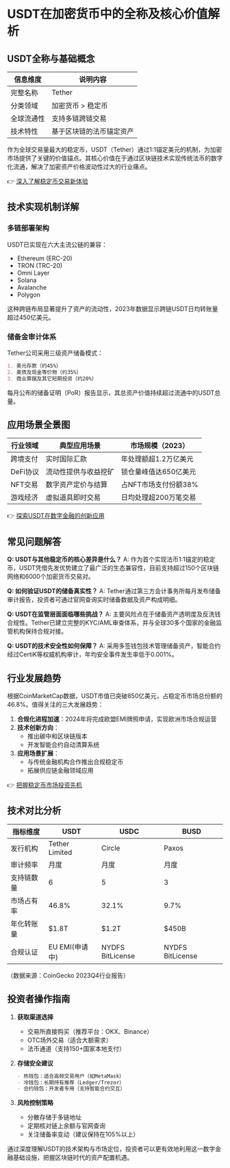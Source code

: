 # USDT在加密货币中的全称及核心价值解析

## USDT全称与基础概念

| 信息维度       | 说明内容               |
|----------------|------------------------|
| 完整名称       | Tether                 |
| 分类领域       | 加密货币 > 稳定币      |
| 全球流通性     | 支持多链跨链交易       |
| 技术特性       | 基于区块链的法币锚定资产 |

作为全球交易量最大的稳定币，USDT（Tether）通过1:1锚定美元的机制，为加密市场提供了关键的价值锚点。其核心价值在于通过区块链技术实现传统法币的数字化流通，解决了加密资产价格波动性过大的行业痛点。

👉 [深入了解稳定币交易新体验](https://bit.ly/okx_welcome)

## 技术实现机制详解

### 多链部署架构
USDT已实现在六大主流公链的兼容：
- Ethereum (ERC-20)
- TRON (TRC-20)
- Omni Layer
- Solana
- Avalanche
- Polygon

这种跨链布局显著提升了资产的流动性，2023年数据显示跨链USDT日均转账量超过450亿美元。

### 储备金审计体系
Tether公司采用三级资产储备模式：
```markdown
1. 美元存款（约45%）
2. 美债及现金等价物（约35%）
3. 商业票据及其它短期投资（约20%）
```
每月公布的储备证明（PoR）报告显示，其总资产价值持续超过流通中的USDT总量。

## 应用场景全景图

| 行业领域       | 典型应用场景                     | 市场规模（2023）     |
|----------------|----------------------------------|----------------------|
| 跨境支付       | 实时国际汇款                     | 年处理额超1.2万亿美元|
| DeFi协议       | 流动性提供与收益挖矿             | 锁仓量峰值达650亿美元|
| NFT交易        | 数字资产定价与结算               | 占NFT市场支付份额38% |
| 游戏经济       | 虚拟道具即时交易                 | 日均处理超200万笔交易|

👉 [探索USDT在数字金融的创新应用](https://bit.ly/okx_welcome)

## 常见问题解答

**Q: USDT与其他稳定币的核心差异是什么？**
A: 作为首个实现法币1:1锚定的稳定币，USDT凭借先发优势建立了最广泛的生态兼容性，目前支持超过150个区块链网络和6000个加密货币交易对。

**Q: 如何验证USDT的储备真实性？**
A: Tether通过第三方会计事务所每月发布储备审计报告，投资者可通过官网查询实时储备数据及资产构成明细。

**Q: USDT在监管层面面临哪些挑战？**
A: 主要风险点在于储备资产透明度及反洗钱合规性。Tether已建立完整的KYC/AML审查体系，并与全球30多个国家的金融监管机构保持合规对接。

**Q: USDT的技术安全性如何保障？**
A: 采用多签钱包技术管理储备资产，智能合约经过CertiK等权威机构审计，年均安全事件发生率低于0.001%。

## 行业发展趋势

根据CoinMarketCap数据，USDT市值已突破850亿美元，占稳定币市场总份额的46.8%。值得关注的三大发展趋势：

1. **合规化进程加速**：2024年将完成欧盟EMI牌照申请，实现欧洲市场合规运营
2. **技术创新方向**：
   - 推出碳中和区块链版本
   - 开发智能合约自动清算系统
3. **应用场景扩展**：
   - 与传统金融机构合作推出合规稳定币
   - 拓展供应链金融领域应用

👉 [把握稳定币市场投资先机](https://bit.ly/okx_welcome)

## 技术对比分析

| 指标维度       | USDT                 | USDC                 | BUSD                 |
|----------------|----------------------|----------------------|----------------------|
| 发行机构       | Tether Limited       | Circle               | Paxos                |
| 审计频率       | 月度                 | 月度                 | 月度                 |
| 支持链数量     | 6                    | 5                    | 3                    |
| 市场占有率     | 46.8%                | 32.1%                | 9.7%                 |
| 年化转账量     | $1.8T                | $1.2T                | $450B                |
| 合规认证       | EU EMI(申请中)       | NYDFS BitLicense     | NYDFS BitLicense     |

（数据来源：CoinGecko 2023Q4行业报告）

## 投资者操作指南

1. **获取渠道选择**
   - 交易所直接购买（推荐平台：OKX、Binance）
   - OTC场外交易（适合大额需求）
   - 法币通道（支持150+国家本地支付）

2. **存储安全建议**
   ```markdown
   - 热钱包：适合高频交易用户（如MetaMask）
   - 冷钱包：长期持有推荐（Ledger/Trezor）
   - 合约钱包：开发者专用（支持智能合约交互）
   ```

3. **风险控制策略**
   - 分散存储于多链地址
   - 定期核对链上余额与官网查询
   - 关注储备率变动（建议保持在105%以上）

通过深度理解USDT的技术架构与市场定位，投资者可以更有效地利用这一数字金融基础设施，把握区块链时代的资产配置机遇。
